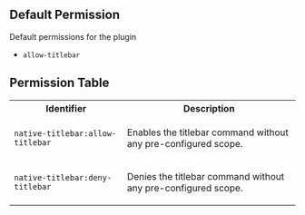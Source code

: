 ## Default Permission

Default permissions for the plugin

- `allow-titlebar`

## Permission Table

<table>
<tr>
<th>Identifier</th>
<th>Description</th>
</tr>


<tr>
<td>

`native-titlebar:allow-titlebar`

</td>
<td>

Enables the titlebar command without any pre-configured scope.

</td>
</tr>

<tr>
<td>

`native-titlebar:deny-titlebar`

</td>
<td>

Denies the titlebar command without any pre-configured scope.

</td>
</tr>
</table>
